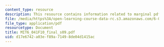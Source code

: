 ```yaml
---
content_type: resource
description: This resource contains information related to marginal pdf.
file: /media/https%3A/open-learning-course-data-rc.s3.amazonaws.com/6-041-probabilistic-systems-analysis-and-applied-probability-fall-2010/d17e6742a03ef89a71498de04d1415ac_MIT6_041F10_final_s09.pdf
file_type: application/pdf
resourcetype: Document
title: MIT6_041F10_final_s09.pdf
uid: d17e6742-a03e-f89a-7149-8de04d1415ac
---
```

